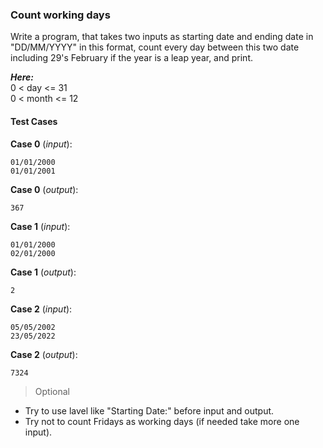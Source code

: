 ### Count working days

Write a program, that takes two inputs as starting date and ending date in "DD/MM/YYYY" in this format, count every day between this two date including 29's February if the year is a leap year, and print.

**_Here:_** \
0 < day <= 31 \
0 < month <= 12

#### Test Cases

**Case 0** (_input_):

```
01/01/2000
01/01/2001
```

**Case 0** (_output_):

```
367
```

**Case 1** (_input_):

```
01/01/2000
02/01/2000
```

**Case 1** (_output_):

```
2
```

**Case 2** (_input_):

```
05/05/2002
23/05/2022
```

**Case 2** (_output_):

```
7324
```

> Optional

- Try to use lavel like "Starting Date:" before input and output.
- Try not to count Fridays as working days (if needed take more one input).
